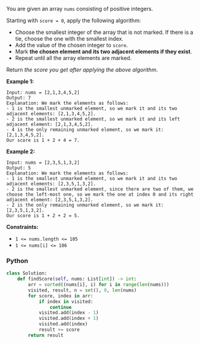 You are given an array  `nums`  consisting of positive integers.

Starting with  `score = 0`, apply the following algorithm:

- Choose the smallest integer of the array that is not marked. If there is a tie, choose the one with the smallest
  index.
- Add the value of the chosen integer to  `score`.
- Mark  **the chosen element and its two adjacent elements if they exist**.
- Repeat until all the array elements are marked.

Return  _the score you get after applying the above algorithm_.

**Example 1:**

```
Input: nums = [2,1,3,4,5,2]
Output: 7
Explanation: We mark the elements as follows:
- 1 is the smallest unmarked element, so we mark it and its two adjacent elements: [2,1,3,4,5,2].
- 2 is the smallest unmarked element, so we mark it and its left adjacent element: [2,1,3,4,5,2].
- 4 is the only remaining unmarked element, so we mark it: [2,1,3,4,5,2].
Our score is 1 + 2 + 4 = 7.
```

**Example 2:**

```
Input: nums = [2,3,5,1,3,2]
Output: 5
Explanation: We mark the elements as follows:
- 1 is the smallest unmarked element, so we mark it and its two adjacent elements: [2,3,5,1,3,2].
- 2 is the smallest unmarked element, since there are two of them, we choose the left-most one, so we mark the one at index 0 and its right adjacent element: [2,3,5,1,3,2].
- 2 is the only remaining unmarked element, so we mark it: [2,3,5,1,3,2].
Our score is 1 + 2 + 2 = 5.
```

**Constraints:**

- `1 <= nums.length <= 105`
- `1 <= nums[i] <= 106`

### Python

```py
class Solution:
    def findScore(self, nums: List[int]) -> int:
        arr = sorted((nums[i], i) for i in range(len(nums)))
        visited, result, n = set(), 0, len(nums)
        for score, index in arr:
            if index in visited:
                continue
            visited.add(index - 1)
            visited.add(index + 1)
            visited.add(index)
            result += score
        return result
```
